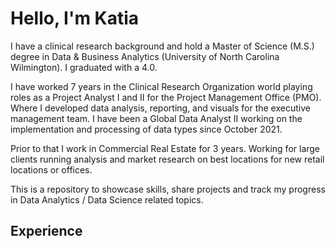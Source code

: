 # Hello, I'm Katia
I have a clinical research background and hold a Master of Science (M.S.) degree in Data & Business Analytics (University of North Carolina Wilmington). I graduated with a 4.0. 
 
I have worked 7 years in the Clinical Research Organization world playing roles as a Project Analyst I and II for the Project Management Office (PMO). Where I developed data analysis, reporting, and visuals for the executive management team. I have been a Global Data Analyst II working on the implementation and processing of data types since October 2021.
 
Prior to that I work in Commercial Real Estate for 3 years. Working for large clients running analysis and market research on best locations for new retail locations or offices.


This is a repository to showcase skills, share projects and track my progress in Data Analytics / Data Science related topics.


## Experience
